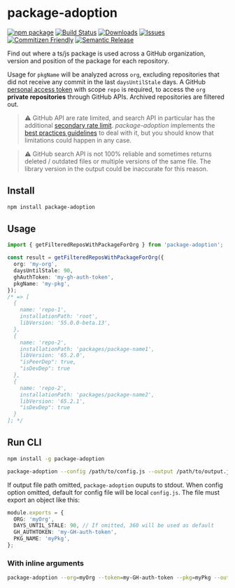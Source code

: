 # package-adoption

[![npm package][npm-img]][npm-url]
[![Build Status][build-img]][build-url]
[![Downloads][downloads-img]][downloads-url]
[![Issues][issues-img]][issues-url]
[![Commitizen Friendly][commitizen-img]][commitizen-url]
[![Semantic Release][semantic-release-img]][semantic-release-url]

Find out where a ts/js package is used across a GitHub organization, version and position of the package for each repository.

Usage for `pkgName` will be analyzed across `org`, excluding repositories that did not receive any commit in the last `daysUntilStale` days. A GitHub [personal access token](https://docs.github.com/en/authentication/keeping-your-account-and-data-secure/creating-a-personal-access-token) with scope `repo` is required, to access the `org` **private repositories** through GitHub APIs.
Archived repositories are filtered out.

> :warning: GitHub API are rate limited, and search API in particular has the additional [secondary rate limit](https://docs.github.com/en/rest/overview/resources-in-the-rest-api#secondary-rate-limits). _package-adoption_ implements the [best practices guidelines](https://docs.github.com/en/rest/guides/best-practices-for-integrators#dealing-with-secondary-rate-limits) to deal with it, but you should know that limitations could happen in any case.

> :warning: GitHub search API is not 100% reliable and sometimes returns deleted / outdated files or multiple versions of the same file. The library version in the output could be inaccurate for this reason.

## Install

```bash
npm install package-adoption
```

## Usage

```ts
import { getFilteredReposWithPackageForOrg } from 'package-adoption';

const result = getFilteredReposWithPackageForOrg({
  org: 'my-org',
  daysUntilStale: 90,
  ghAuthToken: 'my-gh-auth-token',
  pkgName: 'my-pkg',
});
/* => [
  {
    name: 'repo-1',
    installationPath: 'root',
    libVersion: '55.0.0-beta.13',
  },
  {
    name: 'repo-2',
    installationPath: 'packages/package-name1',
    libVersion: '65.2.0',
    "isPeerDep": true,
    "isDevDep": true
  },
  {
    name: 'repo-2',
    installationPath: 'packages/package-name2',
    libVersion: '65.2.1',
    "isDevDep": true
  }
]; */
```

## Run CLI

```bash
npm install -g package-adoption

package-adoption --config /path/to/config.js --output /path/to/output.json
```

If output file path omitted, `package-adoption` ouputs to stdout.
When config option omitted, default for config file will be local `config.js`. The file must export an object like this:

```ts
module.exports = {
  ORG: 'myOrg',
  DAYS_UNTIL_STALE: 90, // If omitted, 360 will be used as default
  GH_AUTHTOKEN: 'my-GH-auth-token',
  PKG_NAME: 'myPkg',
};
```

### With inline arguments

```bash
package-adoption --org=myOrg --token=my-GH-auth-token --pkg=myPkg --output /path/to/output.json
```

[build-img]: https://github.com/jimdo/package-adoption/actions/workflows/release.yml/badge.svg
[build-url]: https://github.com/jimdo/package-adoption/actions/workflows/release.yml
[downloads-img]: https://img.shields.io/npm/dt/package-adoption
[downloads-url]: https://www.npmtrends.com/package-adoption
[npm-img]: https://img.shields.io/npm/v/package-adoption
[npm-url]: https://www.npmjs.com/package/package-adoption
[issues-img]: https://img.shields.io/github/issues/jimdo/package-adoption
[issues-url]: https://github.com/jimdo/package-adoption/issues
[semantic-release-img]: https://img.shields.io/badge/%20%20%F0%9F%93%A6%F0%9F%9A%80-semantic--release-e10079.svg
[semantic-release-url]: https://github.com/semantic-release/semantic-release
[commitizen-img]: https://img.shields.io/badge/commitizen-friendly-brightgreen.svg
[commitizen-url]: http://commitizen.github.io/cz-cli/
